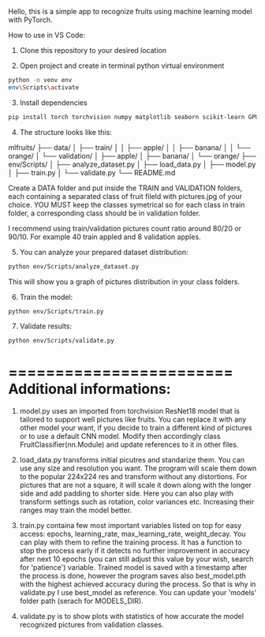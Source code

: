 Hello, this is a simple app to recognize fruits using machine learning model with PyTorch.

How to use in VS Code:

1. Clone this repository to your desired location

2. Open project and create in terminal python virtual environment
```bash
python -m venv env
env\Scripts\activate
```

3. Install dependencies
```bash
pip install torch torchvision numpy matplotlib seaborn scikit-learn GPUtil
```

4. The structure looks like this:

mlfruits/
├── data/
│   ├── train/
│   │   ├── apple/
│   │   ├── banana/
│   │   └── orange/
│   └── validation/
│       ├── apple/
│       ├── banana/
│       └── orange/
├── env/Scripts/
│   ├── analyze_dataset.py
│   ├── load_data.py
│   ├── model.py
│   ├── train.py
│   └── validate.py
└── README.md

Create a DATA folder and put inside the TRAIN and VALIDATION folders, each containing a separated class of fruit fileld with pictures.jpg of your choice.
YOU MUST keep the classes symetrical so for each class in train folder, a corresponding class should be in validation folder.

I recommend using train/validation pictures count ratio around 80/20 or 90/10. For example 40 train appled and 8 validation apples.

5. You can analyze your prepared dataset distribution:
```bash
python env/Scripts/analyze_dataset.py
```
This will show you a graph of pictures distribution in your class folders.

6. Train the model:
```bash
python env/Scripts/train.py
```

7. Validate results:
```bash
python env/Scripts/validate.py
```


========================
Additional informations:
========================

1. model.py uses an imported from torchvision ResNet18 model that is tailored to support well pictures like fruits. You can replace it with any other model your want, if you decide to train a different kind of pictures or to use a default CNN model. Modify then accordingly class FruitClassifier(nn.Module) and update references to it in other files.

2. load_data.py transforms initial picutres and standarize them. You can use any size and resolution you want. The program will scale them down to the popular 224x224 res and transform without any distortions. For pictures that are not a square, it will scale it down along with the longer side and add padding to shorter side.
Here you can also play with transform settings such as rotation, color variances etc. Increasing their ranges may train the model better.

3. train.py containa few most important variables listed on top for easy access: epochs, learning_rate, max_learning_rate, weight_decay. You can play with them to refine the training process.
It has a function to stop the process early if it detects no further improvement in accuracy after next 10 epochs (you can still adjust this value by your wish, search for 'patience') variable.
Trained model is saved with a timestamp after the process is done, however the program saves also best_model.pth with the highest achieved accuracy during the process. So that is why in validate.py I use best_model as reference. You can update your 'models' folder path (serach for MODELS_DIR).

4. validate.py is to show plots with statistics of how accurate the model recognized pictures from validation classes.
